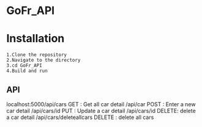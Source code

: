 # GoFr_API
# Installation
    1.Clone the repository
    2.Navigate to the directory
    3.cd GoFr_API
    4.Build and run 

## API
localhost:5000/api/cars
      GET : Get all car detail
/api/car
      POST : Enter a new car detail
/api/cars/id
     PUT : Update a car detail
/api/cars/id
     DELETE: delete a car detail
/api/cars/deleteallcars
     DELETE : delete all cars
